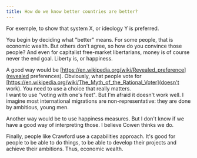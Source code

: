 ```yaml
---
title: How do we know better countries are better?
---
```


For exemple, to show that system X, or ideology Y is preferred.


You begin by deciding what "better" means. For some people, that is economic wealth. But others don't agree, so how do you convince those people? And even for capitalist free-market libertarians, money is of course never the end goal. Liberty is, or happiness.


A good way would be [https://en.wikipedia.org/wiki/Revealed_preference](revealed preferences). Obviously, what people vote for [https://en.wikipedia.org/wiki/The_Myth_of_the_Rational_Voter](doesn't work). You need to use a choice that really matters.  
I want to use "voting with one's feet". But I'm afraid it doesn't work well. I imagine most international migrations are non-representative: they are done by ambitious, young men. 

Another way would be to use happiness measures. But I don't know if we have a good way of interpreting those. I believe Cowen thinks we do.

Finally, people like Crawford use a capabilities approach. It's good for people to be able to do things, to be able to develop their projects and achieve their ambitions. Thus, economic wealth.